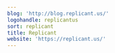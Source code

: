 ```yaml
---
blog: 'http://blog.replicant.us/'
logohandle: replicantus
sort: replicant
title: Replicant
website: 'https://replicant.us/'
---
```

